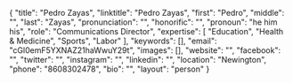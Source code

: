 {
  "title": "Pedro Zayas",
  "linktitle": "Pedro Zayas",
  "first": "Pedro",
  "middle": "",
  "last": "Zayas",
  "pronunciation": "",
  "honorific": "",
  "pronoun": "he him his",
  "role": "Communications Director",
  "expertise": [
    "Education",
    "Health & Medicine",
    "Sports",
    "Labor"
  ],
  "keywords": [],
  "email": "cGl0emF5YXNAZ21haWwuY29t",
  "images": [],
  "website": "",
  "facebook": "",
  "twitter": "",
  "instagram": "",
  "linkedin": "",
  "location": "Newington",
  "phone": "8608302478",
  "bio": "",
  "layout": "person"
}
